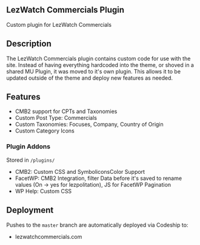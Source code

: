 ## LezWatch Commercials Plugin

Custom plugin for LezWatch Commercials

## Description

The LezWatch Commercials plugin contains custom code for use with the site. Instead of having everything hardcoded into the theme, or shoved in a shared MU Plugin, it was moved to it's own plugin. This allows it to be updated outside of the theme and deploy new features as needed.

## Features

* CMB2 support for CPTs and Taxonomies
* Custom Post Type: Commercials
* Custom Taxonomies: Focuses, Company, Country of Origin
* Custom Category Icons

### Plugin Addons

Stored in `/plugins/`

* CMB2: Custom CSS and SymboliconsColor Support
* FacetWP: CMB2 Integration, filter Data before it's saved to rename values (On -> yes for lezpolitation), JS for FacetWP Pagination
* WP Help: Custom CSS

## Deployment

Pushes to the `master` branch are automatically deployed via Codeship to:

* lezwatchcommercials.com